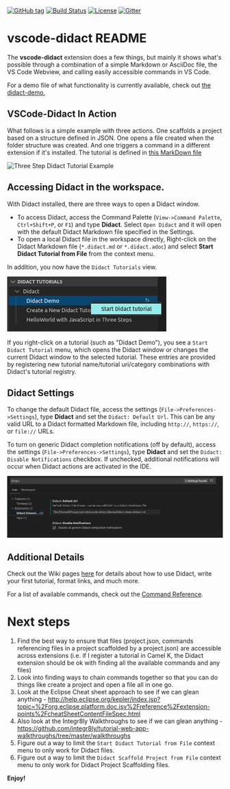[![GitHub tag](https://img.shields.io/github/tag/redhat-developer/vscode-didact.svg?style=plastic)]()
[![Build Status](https://travis-ci.org/redhat-developer/vscode-didact.svg?branch=master)](https://travis-ci.org/redhat-developer/vscode-didact)
[![License](https://img.shields.io/badge/license-Apache%202-blue.svg)]()
[![Gitter](https://img.shields.io/gitter/room/redhat-developer/home.js.svg)](https://gitter.im/redhat-developer/home)

# vscode-didact README  

The **vscode-didact** extension does a few things, but mainly it shows what's possible through a combination of a simple Markdown or AsciiDoc file, the VS Code Webview, and calling easily accessible commands in VS Code.

For a demo file of what functionality is currently available, check out [the didact-demo.](vscode://redhat.vscode-didact?https=raw.githubusercontent.com/bfitzpat/vscode-didact/master/demo/didact-demo.didact.md)

## VSCode-Didact In Action

What follows is a simple example with three actions. One scaffolds a project based on a structure defined in JSON. One opens a file created when the folder structure was created. And one triggers a command in a different extension if it's installed. The tutorial is defined in [this MarkDown file](./example/tutorial2.didact.md)

![Three Step Didact Tutorial Example](./images/didact-sample-tutorial-24-OCT-2019.gif)

## Accessing Didact in the workspace. 

With Didact installed, there are three ways to open a Didact window.

* To access Didact, access the Command Palette (`View->Command Palette`, `Ctrl+Shift+P`, or `F1`) and type **Didact**. Select `Open Didact` and it will open with the default Didact Markdown file specified in the Settings.
* To open a local Didact file in the workspace directly, Right-click on the Didact Markdown file (`*.didact.md` or `*.didact.adoc`) and select **Start Didact Tutorial from File** from the context menu.

In addition, you now have the `Didact Tutorials` view. 

![Didact Tutorials View](./images/didact-view-with-popup.png)

If you right-click on a tutorial (such as "Didact Demo"), you see a `Start Didact Tutorial` menu, which opens the Didact window or changes the current Didact window to the selected tutorial. These entries are provided by registering new tutorial name/tutorial uri/category combinations with Didact's tutorial registry.

## Didact Settings 

To change the default Didact file, access the settings (`File->Preferences->Settings`), type **Didact** and set the `Didact: Default Url`. This can be any valid URL to a Didact formatted Markdown file, including `http://`, `https://`, or `file://` URLs.

To turn on generic Didact completion notifications (off by default), access the settings (`File->Preferences->Settings`), type **Didact** and set the `Didact: Disable Notifications` checkbox. If unchecked, additional notifications will occur when Didact actions are activated in the IDE.

![Didact Settings](./images/settings.jpg)

## Additional Details

Check out the Wiki pages [here](https://github.com/redhat-developer/vscode-didact/wiki/Welcome-to-Didact!) for details about how to use Didact, write your first tutorial, format links, and much more. 

For a list of available commands, check out the [Command Reference](examples/commands.reference.md).

# Next steps

1. Find the best way to ensure that files (project.json, commands referencing files in a project scaffolded by a project.json) are accessible across extensions (i.e. if I register a tutorial in Camel K, the Didact extension should be ok with finding all the available commands and any files)
2. Look into finding ways to chain commands together so that you can do things like create a project and open a file all in one go.
3. Look at the Eclipse Cheat sheet approach to see if we can glean anything - http://help.eclipse.org/kepler/index.jsp?topic=%2Forg.eclipse.platform.doc.isv%2Freference%2Fextension-points%2FcheatSheetContentFileSpec.html 
4. Also look at the Integr8ly Walkthroughs to see if we can glean anything - https://github.com/integr8ly/tutorial-web-app-walkthroughs/tree/master/walkthroughs
5. Figure out a way to limit the `Start Didact Tutorial from File` context menu to only work for Didact files.
6. Figure out a way to limit the `Didact Scaffold Project from File` context menu to only work for Didact Project Scaffolding files.

**Enjoy!**
